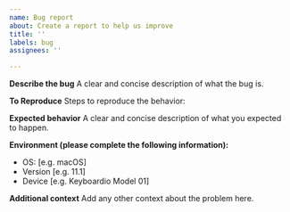 ```yaml
---
name: Bug report
about: Create a report to help us improve
title: ''
labels: bug
assignees: ''

---
```


**Describe the bug**
A clear and concise description of what the bug is.

**To Reproduce**
Steps to reproduce the behavior:

**Expected behavior**
A clear and concise description of what you expected to happen.


**Environment (please complete the following information):**
 - OS: [e.g. macOS]
 - Version [e.g. 11.1]
 - Device [e.g. Keyboardio Model 01]

**Additional context**
Add any other context about the problem here.
